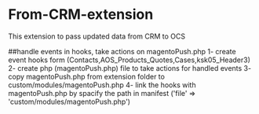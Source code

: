 # From-CRM-extension
This extension to pass updated data from CRM to OCS

##handle events in hooks, take actions on magentoPush.php
1- create event hooks form (Contacts,AOS_Products_Quotes,Cases,ksk05_Header3)
2- create php (magentoPush.php) file to take actions for handled events
3- copy magentoPush.php from extension folder to custom/modules/magentoPush.php
4- link the hooks with magentoPush.php by spacify the path in manifest ('file' => 'custom/modules/magentoPush.php')
